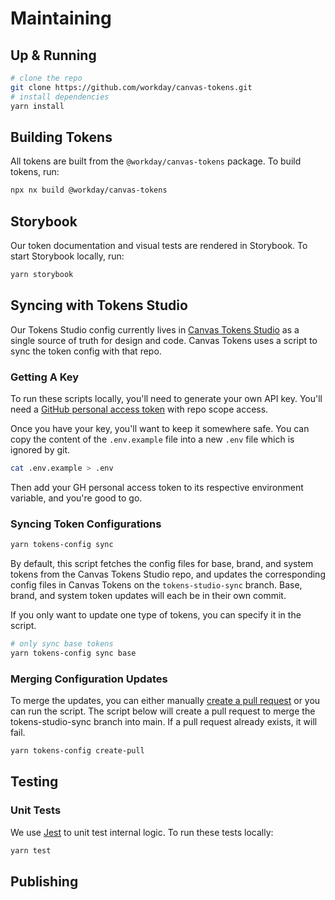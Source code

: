 # Maintaining

## Up & Running

```sh
# clone the repo
git clone https://github.com/workday/canvas-tokens.git
# install dependencies
yarn install
```

## Building Tokens

All tokens are built from the `@workday/canvas-tokens` package. To build tokens, run:

```sh
npx nx build @workday/canvas-tokens
```

## Storybook

Our token documentation and visual tests are rendered in Storybook. To start Storybook locally, run:

```sh
yarn storybook
```

## Syncing with Tokens Studio

Our Tokens Studio config currently lives in
[Canvas Tokens Studio](https://github.com/workday/canvas-tokens-studio/) as a single source of truth
for design and code. Canvas Tokens uses a script to sync the token config with that repo.

### Getting A Key

To run these scripts locally, you'll need to generate your own API key. You'll need a
[GitHub personal access token](https://github.com/settings/tokens) with repo scope access.

Once you have your key, you'll want to keep it somewhere safe. You can copy the content of the
`.env.example` file into a new `.env` file which is ignored by git.

```sh
cat .env.example > .env
```

Then add your GH personal access token to its respective environment variable, and
you're good to go.

### Syncing Token Configurations

```sh
yarn tokens-config sync
```

By default, this script fetches the config files for base, brand, and system tokens from the Canvas
Tokens Studio repo, and updates the corresponding config files in Canvas Tokens on the
`tokens-studio-sync` branch. Base, brand, and system token updates will each be in their own commit.

If you only want to update one type of tokens, you can specify it in the script.

```sh
# only sync base tokens
yarn tokens-config sync base
```

### Merging Configuration Updates

To merge the updates, you can either manually
[create a pull request](https://github.com/workday/canvas-tokens/compare/main...tokens-studio-sync)
or you can run the script. The script below will create a pull request to merge the
tokens-studio-sync branch into main. If a pull request already exists, it will fail.

```sh
yarn tokens-config create-pull
```

## Testing

### Unit Tests

We use [Jest](https://jestjs.io/docs/getting-started) to unit test internal logic. To run these
tests locally:

```sh
yarn test
```

## Publishing
